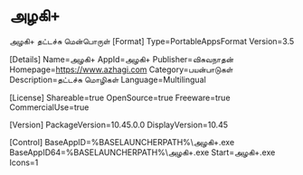# அழகி+
அழகி+ தட்டச்சு மென்பொருள்
[Format]
Type=PortableAppsFormat
Version=3.5

[Details]
Name=அழகி+
AppId=அழகி+
Publisher=விசுவநாதன் 
Homepage=https://www.azhagi.com
Category=பயன்பாடுகள்
Description=தட்டச்சு மொழிகள்
Language=Multilingual

[License]
Shareable=true
OpenSource=true
Freeware=true
CommercialUse=true

[Version]
PackageVersion=10.45.0.0
DisplayVersion=10.45

[Control]
BaseAppID=%BASELAUNCHERPATH%\அழகி+.exe
BaseAppID64=%BASELAUNCHERPATH%\அழகி+.exe
Start=அழகி+.exe
Icons=1

